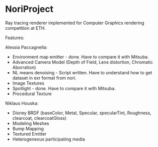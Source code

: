 # NoriProject
Ray tracing renderer implemented for Computer Graphics rendering competition at ETH.


Features:

Alessia Paccagnella:
- Environment map emitter - done. Have to compare it with Mitsuba.
- Advanced Camera Model (Depth of Field, Lens distortion, Chromatic Aborration) 
- NL means denoising - Script written. Have to understand how to get dataset in exr format from nori. 
- Image Textures
- Spotlight - done. Have to compare it with Mitsuba. 
- Procedural Texture

Niklaus Houska:
- Disney BRDF (baseColor, Metal, Specular, specularTint, Roughness, clearcoat, clearcoatGloss) 
- Modeling Meshes
- Bump Mapping
- Textured Emitter
- Heterogeneous participating media
